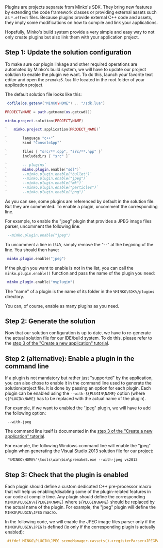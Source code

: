 Plugins are projects separate from Minko's SDK. They bring new features by extending the code framework classes or providing external assets such as `*.effect` files. Because plugins provide external C++ code and assets, they imply some modifications on how to compile and link your applications.

Hopefully, Minko's build system provide a very simple and easy way to not only create plugins but also link them with your application project.

Step 1: Update the solution configuration
-----------------------------------------

To make sure our plugin linkage and other required operations are automated by Minko's build system, we will have to update our project solution to enable the plugin we want. To do this, launch your favorite text editor and open the `premake5.lua` file located in the root folder of your application project.

The default solution file looks like this:


```lua
 dofile(os.getenv("MINKO\HOME") .. "/sdk.lua")

PROJECT\NAME = path.getname(os.getcwd())

minko.project.solution(PROJECT\NAME)

`   minko.project.application(PROJECT_NAME)`

`       language "c++"`
`       kind "ConsoleApp"`

`       files { "src/**.cpp", "src/**.hpp" }`
`       includedirs { "src" }`

`       -- plugins`
`       minko.plugin.enable("sdl")`
`       --minko.plugin.enable("bullet")`
`       --minko.plugin.enable("jpeg")`
`       --minko.plugin.enable("mk")`
`       --minko.plugin.enable("particles")`
`       --minko.plugin.enable("png")`


```


As you can see, some plugins are referenced by default in the solution file. But they are commented. To enable a plugin, uncomment the corresponding line.

For example, to enable the "jpeg" plugin that provides a JPEG image files parser, uncomment the following line:


```lua
 --minko.plugin.enable("jpeg") 
```


To uncomment a line in LUA, simply remove the "--" at the begining of the line. You should then have:


```lua
 minko.plugin.enable("jpeg") 
```


If the plugin you want to enable is not in the list, you can call the `minko.plugin.enable()` function and pass the name of the plugin you need:


```lua
 minko.plugin.enable("myplugin") 
```


The "name" of a plugin is the name of its folder in the `%MINKO\SDK%/plugins` directory.

You can, of course, enable as many plugins as you need.

Step 2: Generate the solution
-----------------------------

Now that our solution configuration is up to date, we have to re-generate the actual solution file for our IDE/build system. To do this, please refer to the [step 3 of the "Create a new application" tutorial](Create_a_new_application-#-Step_3:_Generate_the_solution_file).

Step 2 (alternative): Enable a plugin in the command line
---------------------------------------------------------

If a plugin is not mandatory but rather just "supported" by the application, you can also chose to enable it in the command line used to generate the solution/project file. It is done by passing an option for each plugin. Each plugin can be enabled using the `--with-${PLUGIN\NAME}` option (where `${PLUGIN\NAME}` has to be replaced with the actual name of the plugin).

For example, if we want to enabled the "jpeg" plugin, we will have to add the following option:


```
 --with-jpeg 
```


The command line itself is documented in the [step 3 of the "Create a new application" tutorial](Create_a_new_application-#-Step_3:_Generate_the_solution_file).

For example, the following Windows command line will enable the "jpeg" plugin when generating the Visual Studio 2013 solution file for our project:


```
 "%MINKO\HOME%"\tools\win\bin\premake5.exe --with-jpeg vs2013 
```


Step 3: Check that the plugin is enabled
----------------------------------------

Each plugin should define a custom dedicated C++ pre-processor macro that will help us enabling/disabling some of the plugin-related features in our code at compile time. Any plugin should define the corresponding `MINKO\PLUGIN\%{PLUGIN\NAME}` where `${PLUGIN\NAME}` should be replaced by the actual name of the plugin. For example, the "jpeg" plugin will define the `MINKO\PLUGIN\JPEG` macro.

In the following code, we will enable the JPEG image files parser only if the `MINKO\PLUGIN\JPEG` is defined (ie only if the corresponding plugin is actually enabled):


```cpp
 #ifdef MINKO\PLUGIN\JPEG sceneManager->assets()->registerParser<JPEGParser\>("jpg"); #endif 
```


